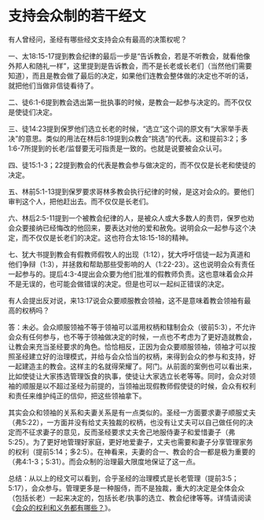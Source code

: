 # 支持会众制的若干经文



<p>有人曾经问，圣经有哪些经文支持会众有最高的决策权呢？</p>

<p>一、太18:15-17提到教会纪律的最后一步是“告诉教会，若是不听教会，就看他像外邦人和随礼一样”，这里提到是告诉教会，而不是长老或长老们（当然他们需要知道），而且是教会做了最后的决定，如果他们连教会整体做的决定也不听的话，就把他们当做非信徒看待了。</p>

<p>二、徒6:1-6提到教会选出第一批执事的时候，是教会一起参与决定的。而不仅仅是使徒们决定。</p>

<p>三、徒14:23提到保罗他们选立长老的时候，“选立”这个词的原文有“大家举手表决”的意思。类似的用法在林后8:19提到众教会“挑选”的代表。这和提前3:2；多1:6-7所提到的长老/监督要无可指责是一致的。也就是说要被会众认可。</p>

<p>四、徒15:1-3；22提到教会的代表是教会参与做决定的，而不仅仅是长老和使徒的决定。</p>

<p>五、林前5:1-13提到保罗要求哥林多教会执行纪律的时候，是这对会众的。要他们审判这个人，把他赶出去。而不仅仅是长老们。</p>

<p>六、林后2:5-11提到一个被教会纪律的人，是被众人或大多数人的责罚，保罗也劝会众要接纳已经悔改的他回来，要表达对他的爱和赦免。说明会众一起参与这个决定，而不仅仅是长老们的决定。这也符合太18:15-18的精神。</p>

<p>七、犹大书提到教会有假教师假牧人的出现（1:12），犹大呼吁信徒一起为真道和他们争辩（1:3），并拯救和帮助那些受影响的人（1:22-23）。这也说明会众有责任一起参与的。提后4:3-4提出会众要为他们批准的假教师负责。这也意味着会众并不是无误的，也可能会做错误的决定。但是也可以一起纠正错误的决定。</p>

<p>有人会提出反对说，来13:17说会众要顺服教会领袖，这不是意味着教会领袖有最高的权柄吗？</p>

<p>答：未必。会众顺服领袖不等于领袖可以滥用权柄和辖制会众（彼前5:3），不允许会众有任何参与，也不等于领袖做决定的时候，一点也不考虑为了更好造就教会，让教会来充当圣经要求的角色。恰恰相反，正因为会众要顺服领袖，领袖才可以按照圣经建立好的治理模式，并给与会众恰当的权柄，来得到会众的参与和支持，好一起建造主的教会。这样主的名就得荣耀了。阿门。从前面的案例也可以看出来，比如使徒让大家拣选管理饭食的执事，使徒让大家选立长老等等。同时，会众对领袖的顺服是以不超过圣经为前提的，当领袖出现假教师假使徒的时候，会众有权利和责任来维护纯正的信仰，把这些领袖拿下。</p>

<p>其实会众和领袖的关系和夫妻关系是有一点类似的。圣经一方面要求妻子顺服丈夫（弗5:22），一方面并没有给丈夫独裁的权柄，也没有让丈夫可以自己做任何的决定而不征求妻子的意见，反而圣经要求丈夫舍己地服侍妻子和爱惜妻子（弗5:25）。为了更好地管理好家庭，更好地爱妻子，丈夫也需要和妻子分享管理家务的权利（提前5:14；多2:5）。在神看来，夫妻的合一、教会的合一都是极为重要的（弗4:1-3；5:31）。而会众制的治理最大限度地保证了这一点。</p>

<p>总结：从以上的经文可以看到，合乎圣经的治理模式是长老管理（提前3:5；5:17），会众参与。管理更多是一种服侍，而不是独裁，重大的决定是全体会众（包括长老）一起来决定的，包括长老/执事的选立、教会纪律等等。详情请阅读《<a href="/node/12543">会众的权利和义务都有哪些？</a>》。</p>